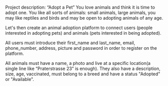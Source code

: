 Project description: “Adopt a Pet”
You love animals and think it is time to adopt one. You like all sorts of animals: small animals, large animals, you may like reptiles and birds and may be open to adopting animals of any age. 

Let's then create an animal adoption platform to connect users (people interested in adopting pets) and animals (pets interested in being adopted). 

All users must introduce their first_name and last_name, email, phone_number, address, picture and password in order to register on the platform.

All animals must have a name, a photo and live at a specific location(a single line like “Praterstrasse 23” is enough). They also have a description, size, age, vaccinated, must belong to a breed and have a status "Adopted" or "Available".

